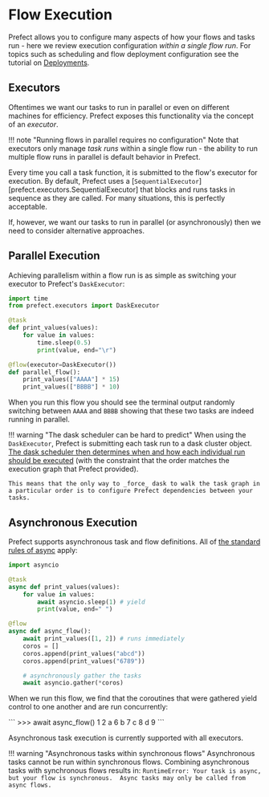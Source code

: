 # Flow Execution

Prefect allows you to configure many aspects of how your flows and tasks run - here we review execution configuration _within a single flow run_.  For topics such as scheduling and flow deployment configuration see the tutorial on [Deployments](/tutorials/deployments/).

## Executors

Oftentimes we want our tasks to run in parallel or even on different machines for efficiency.  Prefect exposes this functionality via the concept of an _executor_.

!!! note "Running flows in parallel requires no configuration"
    Note that executors only manage _task runs_ within a single flow run - the ability to run multiple flow runs in parallel is default behavior in Prefect.  

Every time you call a task function, it is submitted to the flow's executor for execution.  By default, Prefect uses a [`SequentialExecutor`][prefect.executors.SequentialExecutor] that blocks and runs tasks in sequence as they are called.  For many situations, this is perfectly acceptable.

If, however, we want our tasks to run in parallel (or asynchronously) then we need to consider alternative approaches. 

## Parallel Execution

Achieving parallelism within a flow run is as simple as switching your executor to Prefect's `DaskExecutor`:

```python
import time
from prefect.executors import DaskExecutor

@task
def print_values(values):
    for value in values:
        time.sleep(0.5)
        print(value, end="\r")

@flow(executor=DaskExecutor())
def parallel_flow():
    print_values(["AAAA"] * 15)
    print_values(["BBBB"] * 10)
```

When you run this flow you should see the terminal output randomly switching between `AAAA` and `BBBB` showing that these two tasks are indeed running in parallel.

!!! warning "The dask scheduler can be hard to predict"
    When using the `DaskExecutor`, Prefect is submitting each task run to a dask cluster object.  [The dask scheduler then determines when and how each individual run should be executed](https://distributed.dask.org/en/latest/scheduling-policies.html) (with the constraint that the order matches the execution graph that Prefect provided).  

    This means that the only way to _force_ dask to walk the task graph in a particular order is to configure Prefect dependencies between your tasks.

## Asynchronous Execution

Prefect supports asynchronous task and flow definitions.  All of [the standard rules of async](https://docs.python.org/3/library/asyncio-task.html) apply:

```python
import asyncio

@task
async def print_values(values):
    for value in values:
        await asyncio.sleep(1) # yield
        print(value, end=" ")

@flow
async def async_flow():
    await print_values([1, 2]) # runs immediately
    coros = [] 
    coros.append(print_values("abcd"))
    coros.append(print_values("6789"))

    # asynchronously gather the tasks
    await asyncio.gather(*coros)
```

When we run this flow, we find that the coroutines that were gathered yield control to one another and are run concurrently:

<div class="termy">
```
>>> await async_flow()
1 2 a 6 b 7 c 8 d 9
```
</div>

Asynchronous task execution is currently supported with all executors.

!!! warning "Asynchronous tasks within synchronous flows"
    Asynchronous tasks cannot be run within synchronous flows.  Combining asynchronous tasks with synchronous flows results in:
    ```
    RuntimeError: Your task is async, but your flow is synchronous. 
    Async tasks may only be called from async flows.
    ```
